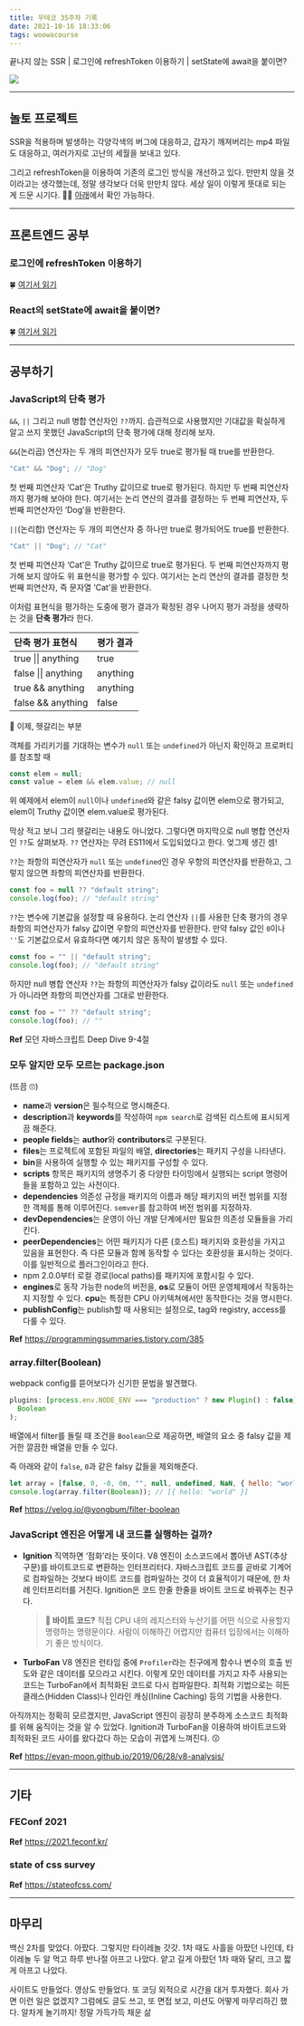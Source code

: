 ```yaml
---
title: 우테코 35주차 기록
date: 2021-10-16 18:33:06
tags: woowacourse
---
```


끝나지 않는 SSR | 로그인에 refreshToken 이용하기 | setState에 await을 붙이면?

<!-- more -->

<img src="/images/thumbnails/wtc-thumbnail.jpeg" />

---

## 놀토 프로젝트

SSR을 적용하며 발생하는 각양각색의 버그에 대응하고, 갑자기 깨져버리는 mp4 파일도 대응하고, 여러가지로 고난의 세월을 보내고 있다.

그리고 refreshToken을 이용하여 기존의 로그인 방식을 개선하고 있다. 만만치 않을 것이라고는 생각했는데, 정말 생각보다 더욱 만만치 않다. 세상 일이 이렇게 뜻대로 되는 게 드문 시기다. 🤷‍♀️ [아래](https://zigsong.github.io/2021/10/16/wtc-week-35/#로그인에-refreshToken-이용하기)에서 확인 가능하다.

---

## 프론트엔드 공부

### 로그인에 refreshToken 이용하기

🍀 [여기서 읽기](https://zigsong.github.io/2021/10/16/refresh-token/)

### React의 setState에 await을 붙이면?

🍀 [여기서 읽기](https://zigsong.github.io/2021/10/16/await-setstate/)

---

## 공부하기

### JavaScript의 단축 평가

`&&`, `||` 그리고 null 병합 연산자인 `??`까지. 습관적으로 사용했지만 기대값을 확실하게 알고 쓰지 못했던 JavaScript의 단축 평가에 대해 정리해 보자.

`&&`(논리곱) 연산자는 두 개의 피연산자가 모두 true로 평가될 때 true를 반환한다.

```jsx
"Cat" && "Dog"; // "Dog"
```

첫 번째 피연산자 ‘Cat’은 Truthy 값이므로 true로 평가된다. 하지만 두 번째 피연산자까지 평가해 보아야 한다. 여기서는 논리 연산의 결과를 결정하는 두 번째 피연산자, 두 번째 피연산자인 ‘Dog’을 반환한다.

`||`(논리합) 연산자는 두 개의 피연산자 중 하나만 true로 평가되어도 true를 반환한다.

```jsx
"Cat" || "Dog"; // "Cat"
```

첫 번째 피연산자 ‘Cat’은 Truthy 값이므로 true로 평가된다. 두 번째 피연산자까지 평가해 보지 않아도 위 표현식을 평가할 수 있다. 여기서는 논리 연산의 결과를 결정한 첫 번째 피연산자, 즉 문자열 ‘Cat’을 반환한다.

이처럼 표현식을 평가하는 도중에 평가 결과가 확정된 경우 나머지 평가 과정을 생략하는 것을 **단축 평가**라 한다.

| 단축 평가 표현식    | 평가 결과 |
| :------------------ | :-------- |
| true \|\| anything  | true      |
| false \|\| anything | anything  |
| true && anything    | anything  |
| false && anything   | false     |

🤔 이제, 헷갈리는 부분

객체를 가리키기를 기대하는 변수가 `null` 또는 `undefined`가 아닌지 확인하고 프로퍼티를 참조할 때

```jsx
const elem = null;
const value = elem && elem.value; // null
```

위 예제에서 elem이 `null`이나 `undefined`와 같은 falsy 값이면 elem으로 평가되고, elem이 Truthy 값이면 elem.value로 평가된다.

막상 적고 보니 그리 헷갈리는 내용도 아니었다.
그렇다면 마지막으로 null 병합 연산자인 `??`도 살펴보자. `??` 연산자는 무려 ES11에서 도입되었다고 한다. 엊그제 생긴 셈!

`??`는 좌항의 피연산자가 `null` 또는 `undefined`인 경우 우항의 피연산자를 반환하고, 그렇지 않으면 좌항의 피연산자를 반환한다.

```jsx
const foo = null ?? "default string";
console.log(foo); // "default string"
```

`??`는 변수에 기본값을 설정할 때 유용하다. 논리 연산자 `||`를 사용한 단축 평가의 경우 좌항의 피연산자가 falsy 값이면 우항의 피연산자를 반환한다. 만약 falsy 값인 `0`이나 `''`도 기본값으로서 유효하다면 예기치 않은 동작이 발생할 수 있다.

```jsx
const foo = "" || "default string";
console.log(foo); // "default string"
```

하지만 null 병합 연산자 `??`는 좌항의 피연산자가 falsy 값이라도 `null` 또는 `undefined`가 아니라면 좌항의 피연산자를 그대로 반환한다.

```jsx
const foo = "" ?? "default string";
console.log(foo); // ""
```

**Ref** 모던 자바스크립트 Deep Dive 9-4절

### 모두 알지만 모두 모르는 package.json

(뜨끔 🙄)

- **name**과 **version**은 필수적으로 명시해준다.
- **description**과 **keywords**를 작성하여 `npm search`로 검색된 리스트에 표시되게끔 해준다.
- **people fields**는 **author**와 **contributors**로 구분된다.
- **files**는 프로젝트에 포함된 파일의 배열, **directories**는 패키지 구성을 나타낸다.
- **bin**을 사용하여 실행할 수 있는 패키지를 구성할 수 있다.
- **scripts** 항목은 패키지의 생명주기 중 다양한 타이밍에서 실행되는 script 명령어들을 포함하고 있는 사전이다.
- **dependencies** 의존성 규정을 패키지의 이름과 해당 패키지의 버전 범위를 지정한 객체를 통해 이루어진다. `semver`를 참고하여 버전 범위를 지정하자.
- **devDependencies**는 운영이 아닌 개발 단계에서만 필요한 의존성 모듈들을 가리킨다.
- **peerDependencies**는 어떤 패키지가 다른 (호스트) 패키지와 호환성을 가지고 있음을 표현한다. 즉 다른 모듈과 함께 동작할 수 있다는 호환성을 표시하는 것이다. 이를 일반적으로 플러그인이라고 한다.
- npm 2.0.0부터 로컬 경로(local paths)를 패키지에 포함시킬 수 있다.
- **engines**로 동작 가능한 node의 버전을, **os**로 모듈이 어떤 운영체제에서 작동하는지 지정할 수 있다. **cpu**는 특정한 CPU 아키텍쳐에서만 동작한다는 것을 명시한다.
- **publishConfig**는 publish할 때 사용되는 설정으로, tag와 registry, access를 다룰 수 있다.

**Ref** https://programmingsummaries.tistory.com/385

### array.filter(Boolean)

webpack config를 뜯어보다가 신기한 문법을 발견했다.

```jsx
plugins: [process.env.NODE_ENV === "production" ? new Plugin() : false].filter(
  Boolean
);
```

배열에서 filter를 돌릴 때 조건을 `Boolean`으로 제공하면, 배열의 요소 중 falsy 값을 제거한 깔끔한 배열을 만들 수 있다.

즉 아래와 같이 `false`, `0`과 같은 falsy 값들을 제외해준다.

```jsx
let array = [false, 0, -0, 0n, "", null, undefined, NaN, { hello: "world" }];
console.log(array.filter(Boolean)); // [{ hello: "world" }]
```

**Ref** https://velog.io/@yongbum/filter-boolean

### JavaScript 엔진은 어떻게 내 코드를 실행하는 걸까?

- **Ignition**
  직역하면 ‘점화’라는 뜻이다. V8 엔진이 소스코드에서 뽑아낸 AST(추상 구문)를 바이트코드로 변환하는 인터프리터다. 자바스크립트 코드를 곧바로 기계어로 컴파일하는 것보다 바이트 코드를 컴파일하는 것이 더 효율적이기 때문에, 한 차례 인터프리터를 거친다. Ignition은 코드 한줄 한줄을 바이트 코드로 바꿔주는 친구다.

  > **👾 바이트 코드?**
  > 직접 CPU 내의 레지스터와 누산기를 어떤 식으로 사용할지 명령하는 명령문이다. 사람이 이해하긴 어렵지만 컴퓨터 입장에서는 이해하기 좋은 방식이다.

- **TurboFan**
  V8 엔진은 런타임 중에 `Profiler`라는 친구에게 함수나 변수의 호출 빈도와 같은 데이터를 모으라고 시킨다. 이렇게 모인 데이터를 가지고 자주 사용되는 코드는 TurboFan에서 최적화된 코드로 다시 컴파일한다. 최적화 기법으로는 히든 클래스(Hidden Class)나 인라인 캐싱(Inline Caching) 등의 기법을 사용한다.

아직까지는 정확히 모르겠지만, JavaScript 엔진이 굉장히 분주하게 소스코드 최적화를 위해 움직이는 것을 알 수 있었다. Ignition과 TurboFan을 이용하여 바이트코드와 최적화된 코드 사이를 왔다갔다 하는 모습이 귀엽게 느껴진다. 😗

**Ref** https://evan-moon.github.io/2019/06/28/v8-analysis/

---

## 기타

### FEConf 2021

**Ref** https://2021.feconf.kr/

### state of css survey

**Ref** https://stateofcss.com/

---

## 마무리

백신 2차를 맞았다. 아팠다. 그렇지만 타이레놀 갓갓. 1차 때도 사흘을 아팠던 나인데, 타이레놀 두 알 먹고 하루 반나절 아프고 나았다. 얕고 길게 아팠던 1차 때와 달리, 크고 짧게 아프고 나았다.

사이트도 만들었다. 영상도 만들었다. 또 코딩 외적으로 시간을 대거 투자했다. 회사 가면 이런 일은 없겠지? 그럼에도 글도 쓰고, 또 면접 보고, 미션도 어떻게 마무리하긴 했다. 알차게 놀기까지! 정말 가득가득 채운 삶
